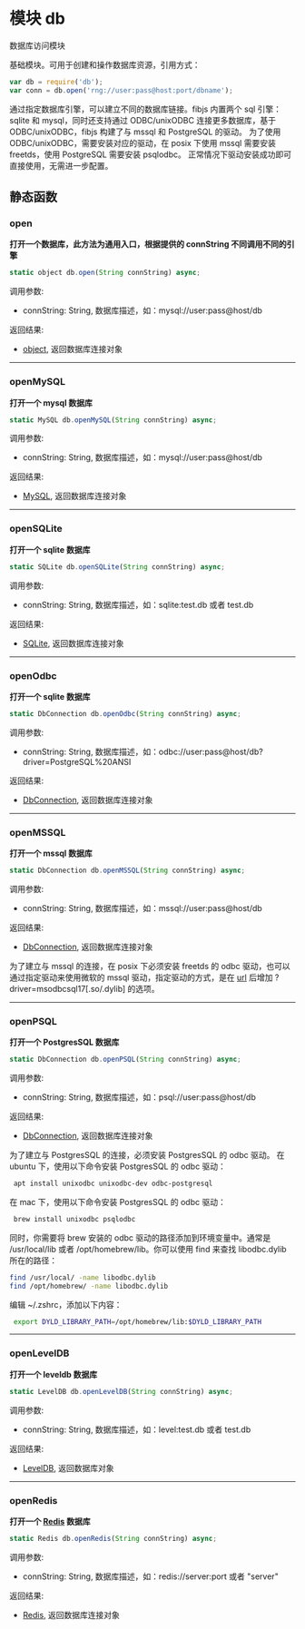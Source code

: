 # 模块 db
数据库访问模块

基础模块。可用于创建和操作数据库资源，引用方式：

```JavaScript
var db = require('db');
var conn = db.open('rng://user:pass@host:port/dbname');
```

通过指定数据库引擎，可以建立不同的数据库链接。fibjs 内置两个 sql 引擎：sqlite 和 mysql，同时还支持通过 ODBC/unixODBC 连接更多数据库，基于 ODBC/unixODBC，fibjs 构建了与 mssql 和 PostgreSQL 的驱动。
为了使用 ODBC/unixODBC，需要安装对应的驱动，在 posix 下使用 mssql 需要安装 freetds，使用 PostgreSQL 需要安装 psqlodbc。
正常情况下驱动安装成功即可直接使用，无需进一步配置。

## 静态函数
        
### open
**打开一个数据库，此方法为通用入口，根据提供的 connString 不同调用不同的引擎**

```JavaScript
static object db.open(String connString) async;
```

调用参数:
* connString: String, 数据库描述，如：mysql://user:pass@host/db

返回结果:
* [object](../../object/ifs/object.md), 返回数据库连接对象

--------------------------
### openMySQL
**打开一个 mysql 数据库**

```JavaScript
static MySQL db.openMySQL(String connString) async;
```

调用参数:
* connString: String, 数据库描述，如：mysql://user:pass@host/db

返回结果:
* [MySQL](../../object/ifs/MySQL.md), 返回数据库连接对象

--------------------------
### openSQLite
**打开一个 sqlite 数据库**

```JavaScript
static SQLite db.openSQLite(String connString) async;
```

调用参数:
* connString: String, 数据库描述，如：sqlite:test.db 或者 test.db

返回结果:
* [SQLite](../../object/ifs/SQLite.md), 返回数据库连接对象

--------------------------
### openOdbc
**打开一个 sqlite 数据库**

```JavaScript
static DbConnection db.openOdbc(String connString) async;
```

调用参数:
* connString: String, 数据库描述，如：odbc://user:pass@host/db?driver=PostgreSQL%20ANSI

返回结果:
* [DbConnection](../../object/ifs/DbConnection.md), 返回数据库连接对象

--------------------------
### openMSSQL
**打开一个 mssql 数据库**

```JavaScript
static DbConnection db.openMSSQL(String connString) async;
```

调用参数:
* connString: String, 数据库描述，如：mssql://user:pass@host/db

返回结果:
* [DbConnection](../../object/ifs/DbConnection.md), 返回数据库连接对象

为了建立与 mssql 的连接，在 posix 下必须安装 freetds 的 odbc 驱动，也可以通过指定驱动来使用微软的 mssql 驱动，指定驱动的方式，是在 [url](url.md) 后增加 ?driver=msodbcsql17[.so/.dylib] 的选项。

--------------------------
### openPSQL
**打开一个 PostgresSQL 数据库**

```JavaScript
static DbConnection db.openPSQL(String connString) async;
```

调用参数:
* connString: String, 数据库描述，如：psql://user:pass@host/db

返回结果:
* [DbConnection](../../object/ifs/DbConnection.md), 返回数据库连接对象

 为了建立与 PostgresSQL 的连接，必须安装 PostgresSQL 的 odbc 驱动。
 在 ubuntu 下，使用以下命令安装 PostgresSQL 的 odbc 驱动：
```bash
 apt install unixodbc unixodbc-dev odbc-postgresql
```
 在 mac 下，使用以下命令安装 PostgresSQL 的 odbc 驱动：
```bash
 brew install unixodbc psqlodbc
```
 同时，你需要将 brew 安装的 odbc 驱动的路径添加到环境变量中。通常是 /usr/local/lib 或者 /opt/homebrew/lib。你可以使用 find 来查找 libodbc.dylib 所在的路径：
```bash
find /usr/local/ -name libodbc.dylib
find /opt/homebrew/ -name libodbc.dylib
```
 编辑 ~/.zshrc，添加以下内容：
```bash
 export DYLD_LIBRARY_PATH=/opt/homebrew/lib:$DYLD_LIBRARY_PATH
```

--------------------------
### openLevelDB
**打开一个 leveldb 数据库**

```JavaScript
static LevelDB db.openLevelDB(String connString) async;
```

调用参数:
* connString: String, 数据库描述，如：level:test.db 或者 test.db

返回结果:
* [LevelDB](../../object/ifs/LevelDB.md), 返回数据库对象

--------------------------
### openRedis
**打开一个 [Redis](../../object/ifs/Redis.md) 数据库**

```JavaScript
static Redis db.openRedis(String connString) async;
```

调用参数:
* connString: String, 数据库描述，如：redis://server:port 或者 "server"

返回结果:
* [Redis](../../object/ifs/Redis.md), 返回数据库连接对象

